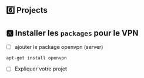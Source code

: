 

## :six: Projects

## :a: Installer les `packages` pour le VPN

- [ ] ajouter le package openvpn (server)

```
apt-get install openvpn
```

- [ ] Expliquer votre projet

